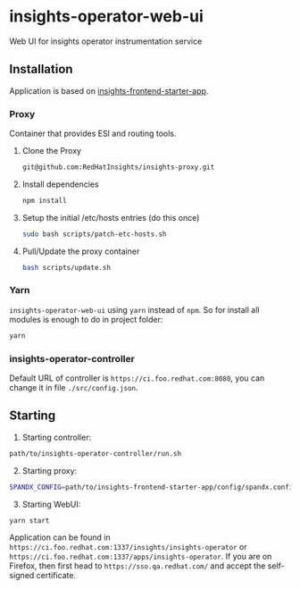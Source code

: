 # insights-operator-web-ui

Web UI for insights operator instrumentation service

## Installation

Application is based on [insights-frontend-starter-app](https://github.com/RedHatInsights/insights-frontend-starter-app).

### Proxy

Container that provides ESI and routing tools.

1. Clone the Proxy

    ```sh
    git@github.com:RedHatInsights/insights-proxy.git
    ```

2. Install dependencies

    ```sh
    npm install
    ```

3. Setup the initial /etc/hosts entries (do this once)

    ```sh
    sudo bash scripts/patch-etc-hosts.sh
    ```

4. Pull/Update the proxy container

    ```sh
    bash scripts/update.sh
    ```

### Yarn

`insights-operator-web-ui` using `yarn` instead of `npm`. So for install all modules is enough to do in project folder:
```sh
yarn
```

### insights-operator-controller

Default URL of controller is `https://ci.foo.redhat.com:8080`, you can change it in file `./src/config.json`.

## Starting

1. Starting controller:
```sh
path/to/insights-operator-controller/run.sh
```

2. Starting proxy:
```sh
SPANDX_CONFIG=path/to/insights-frontend-starter-app/config/spandx.config.js sh path/to/insights-proxy/scripts/run.sh
```

3. Starting WebUI:
```sh
yarn start
```

Application can be found in `https://ci.foo.redhat.com:1337/insights/insights-operator` or `https://ci.foo.redhat.com:1337/apps/insights-operator`. If you are on Firefox, then first head to `https://sso.qa.redhat.com/` and accept the self-signed certificate.
